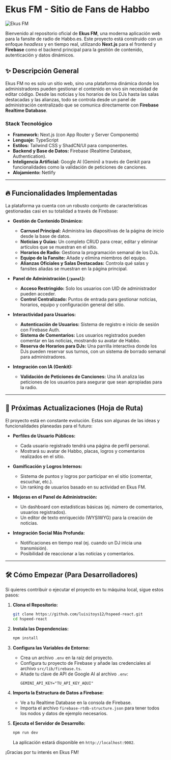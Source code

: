 
# Ekus FM - Sitio de Fans de Habbo

![Ekus FM](https://i.imgur.com/your-banner-image.png) <!-- Reemplaza esto con una URL de un banner si tienes uno -->

Bienvenido al repositorio oficial de **Ekus FM**, una moderna aplicación web para la fansite de radio de Habbo.es. Este proyecto está construido con un enfoque *headless* y en tiempo real, utilizando **Next.js** para el frontend y **Firebase** como el backend principal para la gestión de contenido, autenticación y datos dinámicos.

## ✨ Descripción General

Ekus FM no es solo un sitio web, sino una plataforma dinámica donde los administradores pueden gestionar el contenido en vivo sin necesidad de editar código. Desde las noticias y los horarios de los DJs hasta las salas destacadas y las alianzas, todo se controla desde un panel de administración centralizado que se comunica directamente con **Firebase Realtime Database**.

### Stack Tecnológico

- **Framework:** Next.js (con App Router y Server Components)
- **Lenguaje:** TypeScript
- **Estilos:** Tailwind CSS y ShadCN/UI para componentes.
- **Backend y Base de Datos:** Firebase (Realtime Database, Authentication).
- **Inteligencia Artificial:** Google AI (Gemini) a través de Genkit para funcionalidades como la validación de peticiones de canciones.
- **Alojamiento:** Netlify

---

## 🔥 Funcionalidades Implementadas

La plataforma ya cuenta con un robusto conjunto de características gestionadas casi en su totalidad a través de Firebase:

- **Gestión de Contenido Dinámico:**
  - **Carrusel Principal:** Administra las diapositivas de la página de inicio desde la base de datos.
  - **Noticias y Guías:** Un completo CRUD para crear, editar y eliminar artículos que se muestran en el sitio.
  - **Horarios de Radio:** Gestiona la programación semanal de los DJs.
  - **Equipo de la Fansite:** Añade y elimina miembros del equipo.
  - **Alianzas Oficiales y Salas Destacadas:** Controla qué salas y fansites aliadas se muestran en la página principal.

- **Panel de Administración (`/panel`):**
  - **Acceso Restringido:** Solo los usuarios con UID de administrador pueden acceder.
  - **Control Centralizado:** Puntos de entrada para gestionar noticias, horarios, equipo y configuración general del sitio.

- **Interactividad para Usuarios:**
  - **Autenticación de Usuarios:** Sistema de registro e inicio de sesión con Firebase Auth.
  - **Sistema de Comentarios:** Los usuarios registrados pueden comentar en las noticias, mostrando su avatar de Habbo.
  - **Reserva de Horarios para DJs:** Una parrilla interactiva donde los DJs pueden reservar sus turnos, con un sistema de borrado semanal para administradores.

- **Integración con IA (Genkit):**
  - **Validación de Peticiones de Canciones:** Una IA analiza las peticiones de los usuarios para asegurar que sean apropiadas para la radio.

---

## 🚀 Próximas Actualizaciones (Hoja de Ruta)

El proyecto está en constante evolución. Estas son algunas de las ideas y funcionalidades planeadas para el futuro:

- **Perfiles de Usuario Públicos:**
  - Cada usuario registrado tendrá una página de perfil personal.
  - Mostrará su avatar de Habbo, placas, logros y comentarios realizados en el sitio.

- **Gamificación y Logros Internos:**
  - Sistema de puntos y logros por participar en el sitio (comentar, escuchar, etc.).
  - Un ranking de usuarios basado en su actividad en Ekus FM.

- **Mejoras en el Panel de Administración:**
  - Un dashboard con estadísticas básicas (ej. número de comentarios, usuarios registrados).
  - Un editor de texto enriquecido (WYSIWYG) para la creación de noticias.

- **Integración Social Más Profunda:**
  - Notificaciones en tiempo real (ej. cuando un DJ inicia una transmisión).
  - Posibilidad de reaccionar a las noticias y comentarios.

---

## 🛠️ Cómo Empezar (Para Desarrolladores)

Si quieres contribuir o ejecutar el proyecto en tu máquina local, sigue estos pasos:

1.  **Clona el Repositorio:**
    ```bash
    git clone https://github.com/luisitoys12/hspeed-react.git
    cd hspeed-react
    ```

2.  **Instala las Dependencias:**
    ```bash
    npm install
    ```

3.  **Configura las Variables de Entorno:**
    - Crea un archivo `.env` en la raíz del proyecto.
    - Configura tu proyecto de Firebase y añade las credenciales al archivo `src/lib/firebase.ts`.
    - Añade tu clave de API de Google AI al archivo `.env`:
      ```
      GEMINI_API_KEY="TU_API_KEY_AQUI"
      ```

4.  **Importa la Estructura de Datos a Firebase:**
    - Ve a tu Realtime Database en la consola de Firebase.
    - Importa el archivo `firebase-rtdb-structure.json` para tener todos los nodos y datos de ejemplo necesarios.

5.  **Ejecuta el Servidor de Desarrollo:**
    ```bash
    npm run dev
    ```
    La aplicación estará disponible en `http://localhost:9002`.

¡Gracias por tu interés en Ekus FM!
